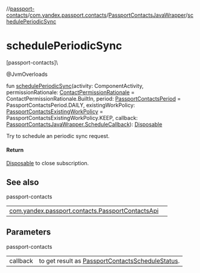 //[passport-contacts](../../../index.md)/[com.yandex.passport.contacts](../index.md)/[PassportContactsJavaWrapper](index.md)/[schedulePeriodicSync](schedule-periodic-sync.md)

# schedulePeriodicSync

[passport-contacts]\

@JvmOverloads

fun [schedulePeriodicSync](schedule-periodic-sync.md)(activity: ComponentActivity, permissionRationale: [ContactPermissionRationale](../../../../passport-contacts-core/passport-contacts-core/com.yandex.passport.contacts.core/-contact-permission-rationale/index.md) = ContactPermissionRationale.BuiltIn, period: [PassportContactsPeriod](../-passport-contacts-period/index.md) = PassportContactsPeriod.DAILY, existingWorkPolicy: [PassportContactsExistingWorkPolicy](../-passport-contacts-existing-work-policy/index.md) = PassportContactsExistingWorkPolicy.KEEP, callback: [PassportContactsJavaWrapper.ScheduleCallback](-schedule-callback/index.md)): [Disposable](../../../../passport/passport/com.yandex.passport.common/-disposable/index.md)

Try to schedule an periodic sync request.

#### Return

[Disposable](../../../../passport/passport/com.yandex.passport.common/-disposable/index.md) to close subscription.

## See also

passport-contacts

| | |
|---|---|
| [com.yandex.passport.contacts.PassportContactsApi](../-passport-contacts-api/schedule-periodic-sync.md) |  |

## Parameters

passport-contacts

| | |
|---|---|
| callback | to get result as [PassportContactsScheduleStatus](../-passport-contacts-schedule-status/index.md). |
